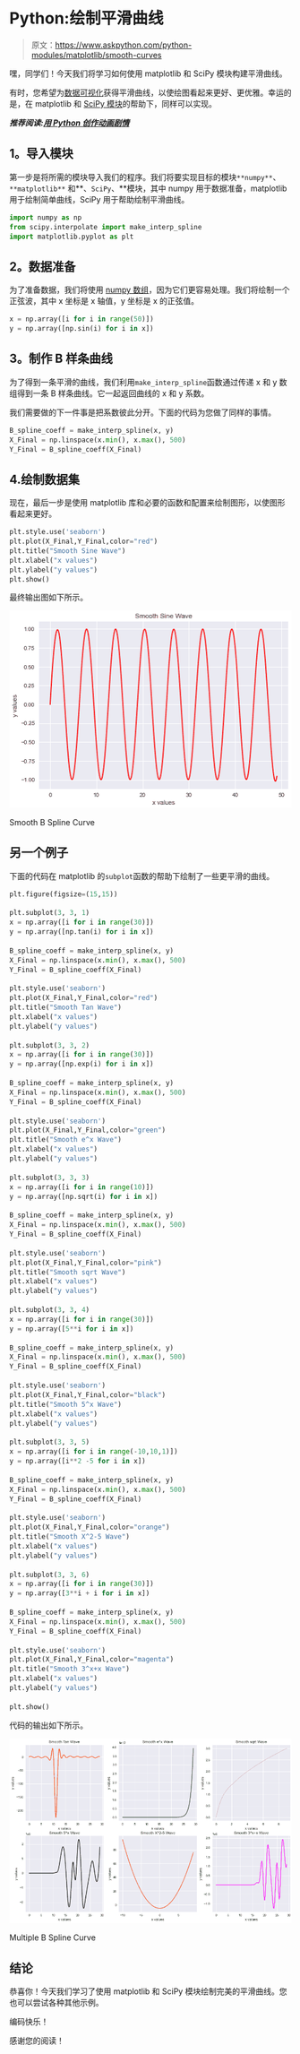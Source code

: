 # Python:绘制平滑曲线

> 原文：<https://www.askpython.com/python-modules/matplotlib/smooth-curves>

嘿，同学们！今天我们将学习如何使用 matplotlib 和 SciPy 模块构建平滑曲线。

有时，您希望为[数据可视化](https://www.askpython.com/python-modules/data-visualization-using-python-bokeh)获得平滑曲线，以使绘图看起来更好、更优雅。幸运的是，在 matplotlib 和 [SciPy 模块](https://www.askpython.com/python-modules/python-scipy)的帮助下，同样可以实现。

***推荐阅读:[用 Python 创作动画剧情](https://www.askpython.com/python-modules/matplotlib/animated-plots)***

## **1。导入模块**

第一步是将所需的模块导入我们的程序。我们将要实现目标的模块`**numpy**`、`**matplotlib**` 和**、`SciPy`、**模块，其中 numpy 用于数据准备，matplotlib 用于绘制简单曲线，SciPy 用于帮助绘制平滑曲线。

```py
import numpy as np
from scipy.interpolate import make_interp_spline
import matplotlib.pyplot as plt

```

## **2。数据准备**

为了准备数据，我们将使用 [numpy 数组](https://www.askpython.com/python-modules/numpy/python-numpy-arrays)，因为它们更容易处理。我们将绘制一个正弦波，其中 x 坐标是 x 轴值，y 坐标是 x 的正弦值。

```py
x = np.array([i for i in range(50)])
y = np.array([np.sin(i) for i in x])

```

## **3。制作 B 样条曲线**

为了得到一条平滑的曲线，我们利用`make_interp_spline`函数通过传递 x 和 y 数组得到一条 B 样条曲线。它一起返回曲线的 x 和 y 系数。

我们需要做的下一件事是把系数彼此分开。下面的代码为您做了同样的事情。

```py
B_spline_coeff = make_interp_spline(x, y)
X_Final = np.linspace(x.min(), x.max(), 500)
Y_Final = B_spline_coeff(X_Final)

```

## 4.绘制数据集

现在，最后一步是使用 matplotlib 库和必要的函数和配置来绘制图形，以使图形看起来更好。

```py
plt.style.use('seaborn')
plt.plot(X_Final,Y_Final,color="red")
plt.title("Smooth Sine Wave")
plt.xlabel("x values")
plt.ylabel("y values")
plt.show()

```

最终输出图如下所示。

![Smooth B Spline Curve](img/b054d5325f8cf5ab7590b514d6d5c1e6.png)

Smooth B Spline Curve

## 另一个例子

下面的代码在 matplotlib 的`subplot`函数的帮助下绘制了一些更平滑的曲线。

```py
plt.figure(figsize=(15,15))

plt.subplot(3, 3, 1)
x = np.array([i for i in range(30)])
y = np.array([np.tan(i) for i in x])

B_spline_coeff = make_interp_spline(x, y)
X_Final = np.linspace(x.min(), x.max(), 500)
Y_Final = B_spline_coeff(X_Final)

plt.style.use('seaborn')
plt.plot(X_Final,Y_Final,color="red")
plt.title("Smooth Tan Wave")
plt.xlabel("x values")
plt.ylabel("y values")

plt.subplot(3, 3, 2)
x = np.array([i for i in range(30)])
y = np.array([np.exp(i) for i in x])

B_spline_coeff = make_interp_spline(x, y)
X_Final = np.linspace(x.min(), x.max(), 500)
Y_Final = B_spline_coeff(X_Final)

plt.style.use('seaborn')
plt.plot(X_Final,Y_Final,color="green")
plt.title("Smooth e^x Wave")
plt.xlabel("x values")
plt.ylabel("y values")

plt.subplot(3, 3, 3)
x = np.array([i for i in range(10)])
y = np.array([np.sqrt(i) for i in x])

B_spline_coeff = make_interp_spline(x, y)
X_Final = np.linspace(x.min(), x.max(), 500)
Y_Final = B_spline_coeff(X_Final)

plt.style.use('seaborn')
plt.plot(X_Final,Y_Final,color="pink")
plt.title("Smooth sqrt Wave")
plt.xlabel("x values")
plt.ylabel("y values")

plt.subplot(3, 3, 4)
x = np.array([i for i in range(30)])
y = np.array([5**i for i in x])

B_spline_coeff = make_interp_spline(x, y)
X_Final = np.linspace(x.min(), x.max(), 500)
Y_Final = B_spline_coeff(X_Final)

plt.style.use('seaborn')
plt.plot(X_Final,Y_Final,color="black")
plt.title("Smooth 5^x Wave")
plt.xlabel("x values")
plt.ylabel("y values")

plt.subplot(3, 3, 5)
x = np.array([i for i in range(-10,10,1)])
y = np.array([i**2 -5 for i in x])

B_spline_coeff = make_interp_spline(x, y)
X_Final = np.linspace(x.min(), x.max(), 500)
Y_Final = B_spline_coeff(X_Final)

plt.style.use('seaborn')
plt.plot(X_Final,Y_Final,color="orange")
plt.title("Smooth X^2-5 Wave")
plt.xlabel("x values")
plt.ylabel("y values")

plt.subplot(3, 3, 6)
x = np.array([i for i in range(30)])
y = np.array([3**i + i for i in x])

B_spline_coeff = make_interp_spline(x, y)
X_Final = np.linspace(x.min(), x.max(), 500)
Y_Final = B_spline_coeff(X_Final)

plt.style.use('seaborn')
plt.plot(X_Final,Y_Final,color="magenta")
plt.title("Smooth 3^x+x Wave")
plt.xlabel("x values")
plt.ylabel("y values")

plt.show()

```

代码的输出如下所示。

![Multiple B Spline Curve](img/4c2c3b0f253ecd6259f44e9f849da207.png)

Multiple B Spline Curve

## 结论

恭喜你！今天我们学习了使用 matplotlib 和 SciPy 模块绘制完美的平滑曲线。您也可以尝试各种其他示例。

编码快乐！

感谢您的阅读！